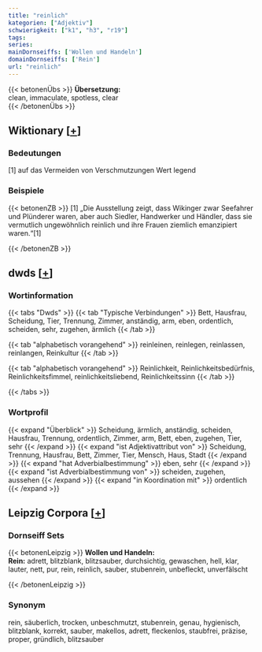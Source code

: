 ```yaml
---
title: "reinlich"
kategorien: ["Adjektiv"]
schwierigkeit: ["k1", "h3", "r19"]
tags:
series:
mainDornseiffs: ['Wollen und Handeln']
domainDornseiffs: ['Rein']
url: "reinlich"
---
```


{{< betonenÜbs >}}
**Übersetzung:**  
clean, immaculate, spotless, clear  
{{< /betonenÜbs >}}

## Wiktionary [[+](https://de.wiktionary.org/wiki/reinlich)]

### Bedeutungen
[1] auf das Vermeiden von Verschmutzungen Wert legend  

### Beispiele
{{< betonenZB >}}
[1] „Die Ausstellung zeigt, dass Wikinger zwar Seefahrer und Plünderer waren, aber auch Siedler, Handwerker und Händler, dass sie vermutlich ungewöhnlich reinlich und ihre Frauen ziemlich emanzipiert waren.“[1]  

{{< /betonenZB >}}


## dwds [[+](https://www.dwds.de/wb/reinlich)]

### Wortinformation
{{< tabs "Dwds" >}}
{{< tab "Typische Verbindungen" >}}
Bett, Hausfrau, Scheidung, Tier, Trennung, Zimmer, anständig, arm, eben, ordentlich, scheiden, sehr, zugehen, ärmlich
{{< /tab >}}

{{< tab "alphabetisch vorangehend" >}}
reinleinen, reinlegen, reinlassen, reinlangen, Reinkultur
{{< /tab >}}

{{< tab "alphabetisch vorangehend" >}}
Reinlichkeit, Reinlichkeitsbedürfnis, Reinlichkeitsfimmel, reinlichkeitsliebend, Reinlichkeitssinn
{{< /tab >}}

{{< /tabs >}}

### Wortprofil
{{< expand "Überblick" >}} Scheidung, ärmlich, anständig, scheiden, Hausfrau, Trennung, ordentlich, Zimmer, arm, Bett, eben, zugehen, Tier, sehr {{< /expand >}}
{{< expand "ist Adjektivattribut von" >}} Scheidung, Trennung, Hausfrau, Bett, Zimmer, Tier, Mensch, Haus, Stadt {{< /expand >}}
{{< expand "hat Adverbialbestimmung" >}} eben, sehr {{< /expand >}}
{{< expand "ist Adverbialbestimmung von" >}} scheiden, zugehen, aussehen {{< /expand >}}
{{< expand "in Koordination mit" >}} ordentlich {{< /expand >}}

## Leipzig Corpora [[+](https://corpora.uni-leipzig.de/en/res?word=reinlich&corpusId=deu_newscrawl-public_2018)]

### Dornseiff Sets
{{< betonenLeipzig >}}
**Wollen und Handeln:**  
**Rein:** adrett, blitzblank, blitzsauber, durchsichtig, gewaschen, hell, klar, lauter, nett, pur, rein, reinlich, sauber, stubenrein, unbefleckt, unverfälscht  

{{< /betonenLeipzig >}}

### Synonym
rein, säuberlich, trocken, unbeschmutzt, stubenrein, genau, hygienisch, blitzblank, korrekt, sauber, makellos, adrett, fleckenlos, staubfrei, präzise, proper, gründlich, blitzsauber

